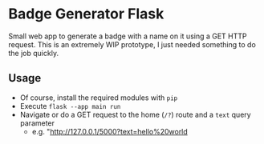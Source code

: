# Badge Generator Flask

Small web app to generate a badge with a name on it using a GET HTTP request.
This is an extremely WIP prototype, I just needed something to do the job quickly.

## Usage

- Of course, install the required modules with `pip`
- Execute `flask --app main run`
- Navigate or do a GET request to the home (`/?`) route and a `text` query parameter
  - e.g. "http://127.0.0.1/5000?text=hello%20world
